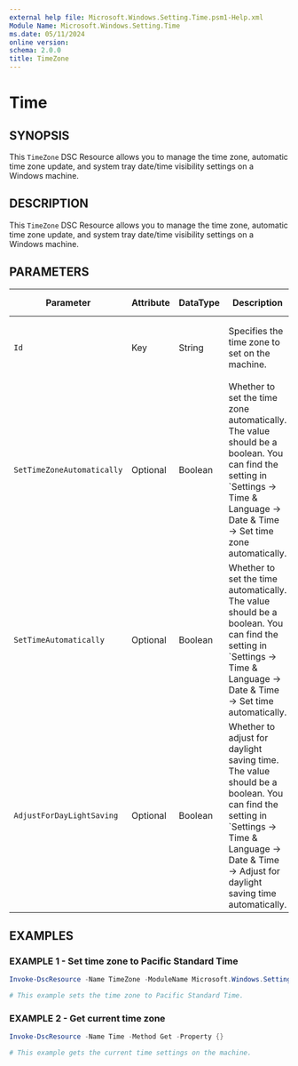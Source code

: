 ```yaml
---
external help file: Microsoft.Windows.Setting.Time.psm1-Help.xml
Module Name: Microsoft.Windows.Setting.Time
ms.date: 05/11/2024
online version:
schema: 2.0.0
title: TimeZone
---
```


# Time

## SYNOPSIS

This `TimeZone` DSC Resource allows you to manage the time zone, automatic time zone update, and system tray date/time visibility settings on a Windows machine.

## DESCRIPTION

This `TimeZone` DSC Resource allows you to manage the time zone, automatic time zone update, and system tray date/time visibility settings on a Windows machine.

## PARAMETERS

| **Parameter**              | **Attribute** | **DataType** | **Description**                                                                                                                                                                                                                                                                            | **Allowed Values**                                                |
| -------------------------- | ------------- | ------------ | ------------------------------------------------------------------------------------------------------------------------------------------------------------------------------------------------------------------------------------------------------------------------------------------ | ----------------------------------------------------------------- |
| `Id`                       | Key           | String       | Specifies the time zone to set on the machine.                                                                                                                                                                                                                                             | Any valid time zone identifier from `Get-TimeZone -ListAvailable` |
| `SetTimeZoneAutomatically` | Optional      | Boolean      | Whether to set the time zone automatically. The value should be a boolean. You can find the setting in `Settings -> Time & Language -> Date & Time -> Set time zone automatically.                                       |     `$true`, `$false`                                          |
| `SetTimeAutomatically`     | Optional      | Boolean      | Whether to set the time automatically. The value should be a boolean. You can find the setting in `Settings -> Time & Language -> Date & Time -> Set time automatically.                                       |     `$true`, `$false`                                          |
| `AdjustForDayLightSaving`  | Optional      | Boolean      | Whether to adjust for daylight saving time. The value should be a boolean. You can find the setting in `Settings -> Time & Language -> Date & Time -> Adjust for daylight saving time automatically. | `$true`, `$false`                  |

## EXAMPLES

### EXAMPLE 1 - Set time zone to Pacific Standard Time

```powershell
Invoke-DscResource -Name TimeZone -ModuleName Microsoft.Windows.Setting.Time -Method Set -Property @{ Id = "Pacific Standard Time"}

# This example sets the time zone to Pacific Standard Time.
```

### EXAMPLE 2 - Get current time zone

```powershell
Invoke-DscResource -Name Time -Method Get -Property {}

# This example gets the current time settings on the machine.
```
